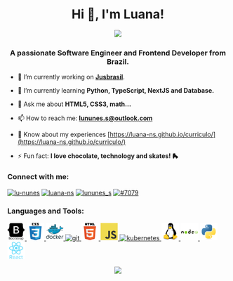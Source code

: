 <h1 align="center">Hi 👋, I'm Luana!</h1> 
<p align="center">
  <img src="https://raw.githubusercontent.com/andreasbm/readme/master/assets/lines/rainbow.png" />
</p>
<h3 align="center">A passionate Software Engineer and Frontend Developer from Brazil.</h3>


- 🔭 I’m currently working on [**Jusbrasil**](https://www.jusbrasil.com.br/).

- 🌱 I’m currently learning **Python, TypeScript, NextJS and Database.**

- 💬 Ask me about **HTML5, CSS3, math...**

- 📫 How to reach me: **lununes.s@outlook.com**

- 📄 Know about my experiences [https://luana-ns.github.io/curriculo/](https://luana-ns.github.io/curriculo/)

- ⚡ Fun fact: **I love chocolate, technology and skates! :roller_skate:**

<h3 align="left">Connect with me:</h3>
<p align="left">
<a href="https://linkedin.com/in/lu-nunes" target="blank"><img align="center" src="https://raw.githubusercontent.com/rahuldkjain/github-profile-readme-generator/master/src/images/icons/Social/linked-in-alt.svg" alt="lu-nunes" height="30" width="40" /></a>
<a href="https://instagram.com/luana_ns" target="blank"><img align="center" src="https://raw.githubusercontent.com/rahuldkjain/github-profile-readme-generator/master/src/images/icons/Social/instagram.svg" alt="luana-ns" height="30" width="40" /></a>
<a href="https://www.hackerrank.com/lununes_s" target="blank"><img align="center" src="https://raw.githubusercontent.com/rahuldkjain/github-profile-readme-generator/master/src/images/icons/Social/hackerrank.svg" alt="lununes_s" height="30" width="40" /></a>
<a href="https://discord.gg/#7079" target="blank"><img align="center" src="https://raw.githubusercontent.com/rahuldkjain/github-profile-readme-generator/master/src/images/icons/Social/discord.svg" alt="#7079" height="30" width="40" /></a>
</p>

<h3 align="left">Languages and Tools:</h3>
<p align="left"> <a href="https://getbootstrap.com" target="_blank" rel="noreferrer"> <img src="https://raw.githubusercontent.com/devicons/devicon/master/icons/bootstrap/bootstrap-plain-wordmark.svg" alt="bootstrap" width="40" height="40"/> </a> <a href="https://www.w3schools.com/css/" target="_blank" rel="noreferrer"> <img src="https://raw.githubusercontent.com/devicons/devicon/master/icons/css3/css3-original-wordmark.svg" alt="css3" width="40" height="40"/> </a> <a href="https://www.docker.com/" target="_blank" rel="noreferrer"> <img src="https://raw.githubusercontent.com/devicons/devicon/master/icons/docker/docker-original-wordmark.svg" alt="docker" width="40" height="40"/> </a> <a href="https://git-scm.com/" target="_blank" rel="noreferrer"> <img src="https://www.vectorlogo.zone/logos/git-scm/git-scm-icon.svg" alt="git" width="40" height="40"/> </a> <a href="https://www.w3.org/html/" target="_blank" rel="noreferrer"> <img src="https://raw.githubusercontent.com/devicons/devicon/master/icons/html5/html5-original-wordmark.svg" alt="html5" width="40" height="40"/> </a> <a href="https://developer.mozilla.org/en-US/docs/Web/JavaScript" target="_blank" rel="noreferrer"> <img src="https://raw.githubusercontent.com/devicons/devicon/master/icons/javascript/javascript-original.svg" alt="javascript" width="40" height="40"/> </a> <a href="https://kubernetes.io" target="_blank" rel="noreferrer"> <img src="https://www.vectorlogo.zone/logos/kubernetes/kubernetes-icon.svg" alt="kubernetes" width="40" height="40"/> </a> <a href="https://www.linux.org/" target="_blank" rel="noreferrer"> <img src="https://raw.githubusercontent.com/devicons/devicon/master/icons/linux/linux-original.svg" alt="linux" width="40" height="40"/> </a> <a href="https://nodejs.org" target="_blank" rel="noreferrer"> <img src="https://raw.githubusercontent.com/devicons/devicon/master/icons/nodejs/nodejs-original-wordmark.svg" alt="nodejs" width="40" height="40"/> </a> <a href="https://www.python.org" target="_blank" rel="noreferrer"> <img src="https://raw.githubusercontent.com/devicons/devicon/master/icons/python/python-original.svg" alt="python" width="40" height="40"/> </a> <a href="https://reactjs.org/" target="_blank" rel="noreferrer"> <img src="https://raw.githubusercontent.com/devicons/devicon/master/icons/react/react-original-wordmark.svg" alt="react" width="40" height="40"/> </a> </p>

<!-- <p><img align="left" src="https://github-readme-stats.vercel.app/api/top-langs?username=luana-ns&show_icons=true&title_color=dd6387&text_color=ffffff&bg_color=282a36&locale=en&layout=compact" alt="luana-ns" /></p>

<p>&nbsp;<img align="center" src="https://github-readme-stats.vercel.app/api?username=luana-ns&show_icons=true&title_color=dd6387&text_color=ffffff&bg_color=282a36&locale=en" alt="luana-ns" /></p> --!>

<p align="center">
  <img src="https://raw.githubusercontent.com/andreasbm/readme/master/assets/lines/rainbow.png" />
</p>



